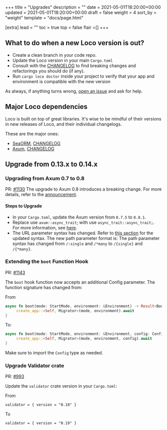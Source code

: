 +++
title = "Upgrades"
description = ""
date = 2021-05-01T18:20:00+00:00
updated = 2021-05-01T18:20:00+00:00
draft = false
weight = 4
sort_by = "weight"
template = "docs/page.html"

[extra]
lead = ""
toc = true
top = false
flair =[]
+++

## What to do when a new Loco version is out?

* Create a clean branch in your code repo.
* Update the Loco version in your main `Cargo.toml`
* Consult with the [CHANGELOG](https://github.com/loco-rs/loco/blob/master/CHANGELOG.md) to find breaking changes and refactorings you should do (if any).
* Run `cargo loco doctor` inside your project to verify that your app and environment is compatible with the new version

As always, if anything turns wrong, [open an issue](https://github.com/loco-rs/loco/issues) and ask for help.

## Major Loco dependencies

Loco is built on top of great libraries. It's wise to be mindful of their versions in new releases of Loco, and their individual changelogs.

These are the major ones:

* [SeaORM](https://www.sea-ql.org/SeaORM), [CHANGELOG](https://github.com/SeaQL/sea-orm/blob/master/CHANGELOG.md)
* [Axum](https://github.com/tokio-rs/axum), [CHANGELOG](https://github.com/tokio-rs/axum/blob/main/axum/CHANGELOG.md)


## Upgrade from 0.13.x to 0.14.x

### Upgrading from Axum 0.7 to 0.8

PR: [#1130](https://github.com/loco-rs/loco/pull/1130)
The upgrade to Axum 0.8 introduces a breaking change. For more details, refer to the [announcement](https://tokio.rs/blog/2025-01-01-announcing-axum-0-8-0).
#### Steps to Upgrade
* In your `Cargo.toml`, update the Axum version from `0.7.5` to `0.8.1`.
* Replace use `axum::async_trait`; with use `async_trait::async_trait;`. For more information, see [here](https://tokio.rs/blog/2025-01-01-announcing-axum-0-8-0#async_trait-removal).
* The URL parameter syntax has changed. Refer to [this section](https://tokio.rs/blog/2025-01-01-announcing-axum-0-8-0#path-parameter-syntax-changes) for the updated syntax. The new path parameter format is:
The path parameter syntax has changed from `/:single` and `/*many` to `/{single}` and `/{*many}`.


### Extending the `boot` Function Hook
PR: [#1143](https://github.com/loco-rs/loco/pull/1143)

The `boot` hook function now accepts an additional Config parameter. The function signature has changed from:

From 
```rust
async fn boot(mode: StartMode, environment: &Environment) -> Result<BootResult> {
     create_app::<Self, Migrator>(mode, environment).await
}
```
To: 
```rust
async fn boot(mode: StartMode, environment: &Environment, config: Config) -> Result<BootResult> {
     create_app::<Self, Migrator>(mode, environment, config).await
}
```
Make sure to import the `Config` type as needed.

### Upgrade Validator crate
PR: [#993](https://github.com/loco-rs/loco/pull/993)

Update the `validator` crate version in your `Cargo.toml`:

From 
```
validator = { version = "0.18" }
``` 
To 
```
validator = { version = "0.19" }
```